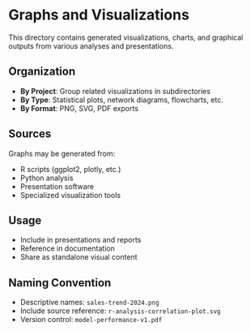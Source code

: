 # Graphs and Visualizations

This directory contains generated visualizations, charts, and graphical outputs from various analyses and presentations.

## Organization
- **By Project**: Group related visualizations in subdirectories
- **By Type**: Statistical plots, network diagrams, flowcharts, etc.
- **By Format**: PNG, SVG, PDF exports

## Sources
Graphs may be generated from:
- R scripts (ggplot2, plotly, etc.)
- Python analysis
- Presentation software
- Specialized visualization tools

## Usage
- Include in presentations and reports
- Reference in documentation
- Share as standalone visual content

## Naming Convention
- Descriptive names: `sales-trend-2024.png`
- Include source reference: `r-analysis-correlation-plot.svg`
- Version control: `model-performance-v1.pdf`